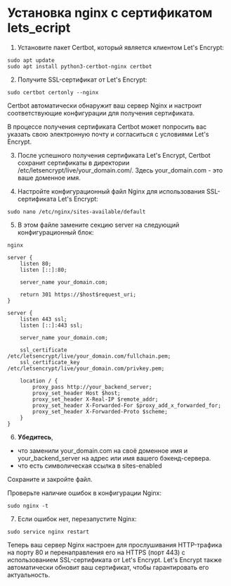 # Установка nginx с сертификатом lets_ecript

1. Установите пакет Certbot, который является клиентом Let's Encrypt:
```
sudo apt update
sudo apt install python3-certbot-nginx certbot
```
2. Получите SSL-сертификат от Let's Encrypt:

```
sudo certbot certonly --nginx
```

Certbot автоматически обнаружит ваш сервер Nginx и настроит соответствующие конфигурации для получения сертификата.

В процессе получения сертификата Certbot может попросить вас указать свою электронную почту и согласиться с условиями Let's Encrypt.

3. После успешного получения сертификата Let's Encrypt, Certbot сохранит сертификаты в директории /etc/letsencrypt/live/your_domain.com/. Здесь your_domain.com - это ваше доменное имя.

4. Настройте конфигурационный файл Nginx для использования SSL-сертификата Let's Encrypt:
```
sudo nano /etc/nginx/sites-available/default
```
5. В этом файле замените секцию server на следующий конфигурационный блок:
```
nginx

server {
    listen 80;
    listen [::]:80;

    server_name your_domain.com;

    return 301 https://$host$request_uri;
}

server {
    listen 443 ssl;
    listen [::]:443 ssl;

    server_name your_domain.com;

    ssl_certificate /etc/letsencrypt/live/your_domain.com/fullchain.pem;
    ssl_certificate_key /etc/letsencrypt/live/your_domain.com/privkey.pem;

    location / {
        proxy_pass http://your_backend_server;
        proxy_set_header Host $host;
        proxy_set_header X-Real-IP $remote_addr;
        proxy_set_header X-Forwarded-For $proxy_add_x_forwarded_for;
        proxy_set_header X-Forwarded-Proto $scheme;
    }
}
```

6. **Убедитесь**,
- что заменили your_domain.com на своё доменное имя и your_backend_server на адрес или имя вашего бэкенд-сервера.
- что есть символическая ссылка в sites-enabled

Сохраните и закройте файл.

Проверьте наличие ошибок в конфигурации Nginx:
```
sudo nginx -t
```
7. Если ошибок нет, перезапустите Nginx:
```
sudo service nginx restart
```
Теперь ваш сервер Nginx настроен для прослушивания HTTP-трафика на порту 80 и перенаправления его на HTTPS (порт 443) с использованием SSL-сертификата от Let's Encrypt. Let's Encrypt также автоматически обновит ваш сертификат, чтобы гарантировать его актуальность.
